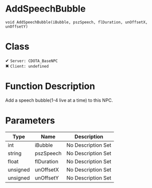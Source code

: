 # AddSpeechBubble
```
void AddSpeechBubble(iBubble, pszSpeech, flDuration, unOffsetX, unOffsetY)
```
# Class
✔ `Server: CDOTA_BaseNPC`  
✖ `Client: undefined`  

# Function Description
Add a speech bubble(1-4 live at a time) to this NPC.
# Parameters
Type|Name|Description
--|--|--
int|iBubble|No Description Set
string|pszSpeech|No Description Set
float|flDuration|No Description Set
unsigned|unOffsetX|No Description Set
unsigned|unOffsetY|No Description Set
